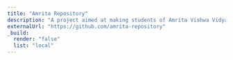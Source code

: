 ```yaml
---
title: "Amrita Repository"
description: "A project aimed at making students of Amrita Vishwa Vidyapeetham productive."
externalUrl: "https://github.com/amrita-repository"
_build:
  render: "false"
  list: "local"
---
```

